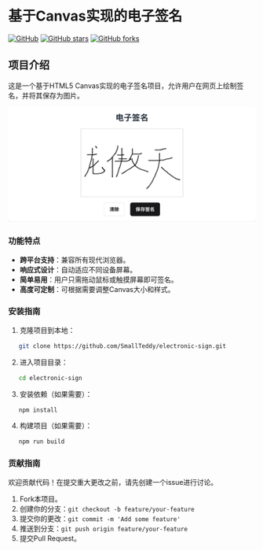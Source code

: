 # 基于Canvas实现的电子签名

[![GitHub](https://img.shields.io/github/license/SmallTeddy/electronic-sign)](https://github.com/SmallTeddy/electronic-sign/blob/main/LICENSE)
[![GitHub stars](https://img.shields.io/github/stars/SmallTeddy/electronic-sign)](https://github.com/SmallTeddy/electronic-sign/stargazers)
[![GitHub forks](https://img.shields.io/github/forks/SmallTeddy/electronic-sign)](https://github.com/SmallTeddy/electronic-sign/network)

## 项目介绍

这是一个基于HTML5 Canvas实现的电子签名项目，允许用户在网页上绘制签名，并将其保存为图片。

![sign](./assets/sign.png)

### 功能特点

* **跨平台支持**：兼容所有现代浏览器。
* **响应式设计**：自动适应不同设备屏幕。
* **简单易用**：用户只需拖动鼠标或触摸屏幕即可签名。
* **高度可定制**：可根据需要调整Canvas大小和样式。

### 安装指南

1. 克隆项目到本地：
   

```bash
   git clone https://github.com/SmallTeddy/electronic-sign.git
   ```

2. 进入项目目录：
   

```bash
   cd electronic-sign
   ```

3. 安装依赖（如果需要）：
   

```bash
   npm install
   ```

4. 构建项目（如果需要）：
   

```bash
   npm run build
   ```

### 贡献指南

欢迎贡献代码！在提交重大更改之前，请先创建一个issue进行讨论。

1. Fork本项目。
2. 创建你的分支：`git checkout -b feature/your-feature`
3. 提交你的更改：`git commit -m 'Add some feature'`
4. 推送到分支：`git push origin feature/your-feature`
5. 提交Pull Request。
